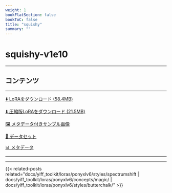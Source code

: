 ```yaml
---
weight: 1
bookFlatSection: false
bookToC: false
title: "squishy"
summary: ""
---
```


<!--markdownlint-disable MD025 MD033 -->

# squishy-v1e10

---

## コンテンツ

---

[⬇️ LoRAをダウンロード (58.4MB)](https://huggingface.co/k4d3/yiff_toolkit/resolve/main/ponyxl_loras/squishy-v1e10.safetensors?download=true)

[⬇️ 圧縮版LoRAをダウンロード (21.5MB)](https://huggingface.co/k4d3/yiff_toolkit/resolve/main/ponyxl_loras_shrunk_2/squishy-v1e10_frockpt1_th-3.55.safetensors?download=true)

[🖼️ メタデータ付きサンプル画像](https://huggingface.co/k4d3/yiff_toolkit/tree/main/static/{})

[📐 データセット](https://huggingface.co/datasets/k4d3/furry/tree/main/by_squishy)

[📊 メタデータ](https://huggingface.co/k4d3/yiff_toolkit/raw/main/ponyxl_loras/squishy-v1e10.json)

---

---

{{< related-posts related="docs/yiff_toolkit/loras/ponyxlv6/styles/spectrumshift | docs/yiff_toolkit/loras/ponyxlv6/concepts/magic/ | docs/yiff_toolkit/loras/ponyxlv6/styles/butterchalk/" >}}
